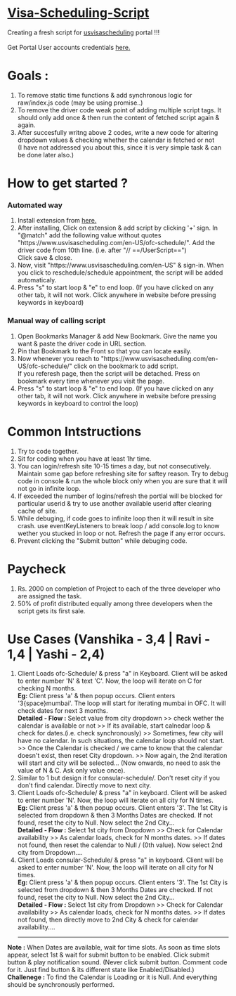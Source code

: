 <h1> <u>Visa-Scheduling-Script </u></h1>
Creating a fresh script for <a target="_blank" href="https://www.usvisascheduling.com/en-US/">usvisascheduling</a> portal !!!<br><br>
Get Portal User accounts credentials <a href="https://aditya4478.github.io/Visa-Scheduling-Script/" target="_blank">here.</a>

# Goals :
1) To remove static time functions & add synchronous logic for raw/index.js code (may be using promise..)
2) To remove the driver code weak point of adding multiple script tags. It should only add once & then run the content of fetched script again & again. 
3) After succesfully writng above 2 codes, write a new code for altering dropdown values & checking whether the calendar is fetched or not
<br>(I have not addressed you about this, since it is very simple task & can be done later also.)

# How to get started ?
<h3>Automated way</h3>
<ol>
<li> Install extension from <a href="https://chromewebstore.google.com/detail/violentmonkey/jinjaccalgkegednnccohejagnlnfdag" target="_blank">here.</a> </li>
<li> After installing, Click on extension & add script by clicking '+' sign. In "@match" add the following value without quotes
   <br> "https://www.usvisascheduling.com/en-US/ofc-schedule/". Add the driver code from 10th line. (i.e. after "// ==/UserScript==")<br> Click save & close.</li>
<li> Now, visit "https://www.usvisascheduling.com/en-US" & sign-in. When you click to reschedule/schedule appointment, the script will be added automaticaly.</li>
<li> Press "s" to start loop & "e" to end loop. (If you have clicked on any other tab, it will not work. Click anywhere in website before pressing keywords in keyboard)</li>
</ol>
<h3>Manual way of calling script</h3>
<ol>
<li> Open Bookmarks Manager & add New Bookmark. Give the name you want & paste the driver code in URL section.</li>
<li> Pin that Bookmark to the Front so that you can locate easily. </li>
<li> Now whenever you reach to "https://www.usvisascheduling.com/en-US/ofc-schedule/" click on the bookmark to add script.<br>If you referesh page, then the script will be detached. Press on bookmark every time whenever you visit the page.</li>
<li> Press "s" to start loop & "e" to end loop. (If you have clicked on any other tab, it will not work. Click anywhere in website before pressing keywords in keyboard to control the loop)</li>
</ol>

# Common Intstructions
1) Try to code together.
2) Sit for coding when you have at least 1hr time.
3) You can login/refresh site 10-15 times a day, but not consecutively. Maintain some gap before refreshing site for saftey reason. Try to debug code in console & run the whole block only when you are sure that it will not go in infinite loop.
4) If exceeded the number of logins/refresh the portlal will be blocked for particular userid & try to use another available userid after clearing cache of site.
5) While debuging, if code goes to infinite loop then it will result in site crash. use eventKeyListeners to break loop / add console.log to know wether you stucked in loop or not. Refresh the page if any error occurs.
6) Prevent clicking the "Submit button" while debuging code.

# Paycheck

1) Rs. 2000 on completion of Project to each of the three developer who are assigned the task.
2) 50% of profit distributed equally among three developers when the script gets its first sale.

# Use Cases (Vanshika - 3,4 | Ravi - 1,4 | Yashi - 2,4)
1) Client Loads ofc-Schedule/ & press "a" in Keyboard. Client will be asked to enter number 'N' & text 'C'. Now, the loop will iterate on C for checking N months.<br>
<b>Eg:</b> Client press 'a' & then popup occurs. Client enters '3{space}mumbai'. The loop will start for iterating mumbai in OFC. It will check dates for next 3 months. <br>
<b>Detailed - Flow :</b> Select value from city dropdown >> check wether the calendar is available or not >> If its available, start calnedar loop & check for dates.(i.e. check synchronously) >> Sometimes, few city will have no calendar. In such situations, the calendar loop should not start. >> Once the Calendar is checked / we came to know that the calendar doesn't exist, then reset City dropdown. >> Now again, the 2nd iteration will start and city will be selected... (Now onwards, no need to ask the value of N & C. Ask only value once).
2) Similar to 1 but design it for consular-schedule/. Don't reset city if you don't find calendar. Directly move to next city.
3) Client Loads ofc-Schedule/ & press "a" in keyboard. Client will be asked to enter number 'N'. Now, the loop will iterate on all city for N times.<br>
<b>Eg:</b> Client press 'a' & then popup occurs. Client enters '3'. The 1st City is selected from dropdown & then 3 Months Dates are checked. If not found, reset the city to Null. Now select the 2nd City...<br>
<b>Detailed - Flow :</b> Select 1st city from Dropdown >> Check for Calendar availability >> As calendar loads, check for N months dates. >> If dates not found, then reset the calendar to Null / (0th value). Now select 2nd city from Dropdown....
4) Client Loads consular-Schedule/ & press "a" in keyboard. Client will be asked to enter number 'N'. Now, the loop will iterate on all city for N times.<br>
<b>Eg:</b> Client press 'a' & then popup occurs. Client enters '3'. The 1st City is selected from dropdown & then 3 Months Dates are checked. If not found, reset the city to Null. Now select the 2nd City...<br>
<b>Detailed - Flow :</b> Select 1st city from Dropdown >> Check for Calendar availability >> As calendar loads, check for N months dates. >> If dates not found, then directly move to 2nd City & check for calendar availability....<br><hr>

<b>Note :</b> When Dates are available, wait for time slots. As soon as time slots appear, select 1st & wait for submit button to be enabled. Click submit button & play notification sound. (Never click submit button. Comment code for it. Just find button & its different state like Enabled/Disabled.)<br>
<b>Challenege :</b> To find the Calendar is Loading or it is Null. And everything should be synchronously performed.
